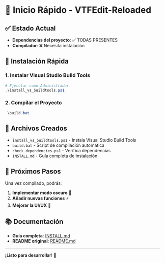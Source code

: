 # 🚀 Inicio Rápido - VTFEdit-Reloaded

## ✅ Estado Actual
- **Dependencias del proyecto**: ✅ TODAS PRESENTES
- **Compilador**: ❌ Necesita instalación

## 🔧 Instalación Rápida

### 1. Instalar Visual Studio Build Tools
```powershell
# Ejecutar como Administrador
.\install_vs_buildtools.ps1
```

### 2. Compilar el Proyecto
```powershell
.\build.bat
```

## 📁 Archivos Creados
- `install_vs_buildtools.ps1` - Instala Visual Studio Build Tools
- `build.bat` - Script de compilación automática
- `check_dependencies.ps1` - Verifica dependencias
- `INSTALL.md` - Guía completa de instalación

## 🎯 Próximos Pasos
Una vez compilado, podrás:
1. **Implementar modo oscuro** 🎨
2. **Añadir nuevas funciones** ⚡
3. **Mejorar la UI/UX** 🚀

## 📚 Documentación
- **Guía completa**: [INSTALL.md](INSTALL.md)
- **README original**: [README.md](README.md)

---

**¡Listo para desarrollar! 🎉** 